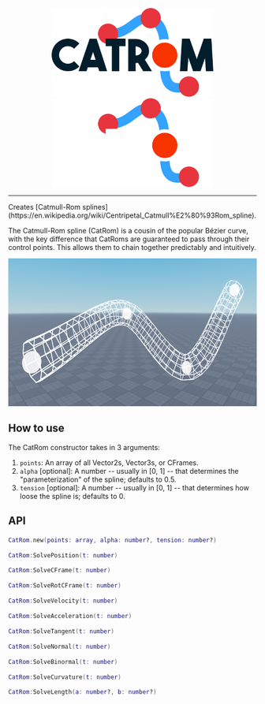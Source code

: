 <div align="center">
	<img src="https://github.com/EthanCurtiss/CatRom/blob/rewrite/docs/logo-light.svg#gh-light-mode-only" height="180" alt="CatRom logo"/>
	<img src="https://github.com/EthanCurtiss/CatRom/blob/rewrite/docs/logo-dark.svg#gh-dark-mode-only" height="180" alt="CatRom logo"/>
	<hr/>
</div>
Creates [Catmull-Rom splines](https://en.wikipedia.org/wiki/Centripetal_Catmull%E2%80%93Rom_spline).

The Catmull-Rom spline (CatRom) is a cousin of the popular Bézier curve, with the key difference that CatRoms are guaranteed to pass through their control points. This allows them to chain together predictably and intuitively.

<img src="docs/tube.png" height="300"/>

## How to use
The CatRom constructor takes in 3 arguments:
1. `points`: An array of all Vector2s, Vector3s, or CFrames.
2. `alpha` [optional]: A number -- usually in [0, 1] -- that determines the "parameterization" of the spline; defaults to 0.5.
3. `tension` [optional]: A number -- usually in [0, 1] -- that determines how loose the spline is; defaults to 0.

## API
```lua
CatRom.new(points: array, alpha: number?, tension: number?)
```
```lua
CatRom:SolvePosition(t: number)
```
```lua
CatRom:SolveCFrame(t: number)
```
```lua
CatRom:SolveRotCFrame(t: number)
```
```lua
CatRom:SolveVelocity(t: number)
```
```lua
CatRom:SolveAcceleration(t: number)
```
```lua
CatRom:SolveTangent(t: number)
```
```lua
CatRom:SolveNormal(t: number)
```
```lua
CatRom:SolveBinormal(t: number)
```
```lua
CatRom:SolveCurvature(t: number)
```
```lua
CatRom:SolveLength(a: number?, b: number?)
```
